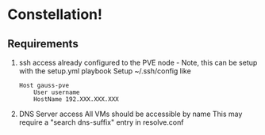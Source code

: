 # Constellation!

## Requirements
1. ssh access already configured to the PVE node - Note, this can be setup with the setup.yml playbook
    Setup ~/.ssh/config like
    ```
    Host gauss-pve
        User username
        HostName 192.XXX.XXX.XXX
    ```
2. DNS Server access
    All VMs should be accessible by name
    This may require a "search dns-suffix" entry in resolve.conf

